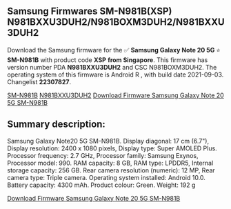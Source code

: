 <h2>Samsung Firmwares SM-N981B(XSP) N981BXXU3DUH2/N981BOXM3DUH2/N981BXXU3DUH2</h2>
Download the Samsung firmware for the ✅ <strong>Samsung Galaxy Note 20 5G </strong> ⭐ <strong>SM-N981B</strong> with product code <strong>XSP</strong> <strong> from Singapore</strong>. This firmware has version number PDA <strong>N981BXXU3DUH2</strong> and CSC N981BOXM3DUH2. The operating system of this firmware is Android R , with build date 2021-09-03. Changelist <strong>22307827</strong>.


[SM-N981B](https://samfirm.shop/samsung/model/SM-N981B)
[N981BXXU3DUH2](https://samfirm.shop/samsung/pda/N981BXXU3DUH2)
[Download Firmware Samsung Galaxy Note 20 5G SM-N981B](https://samfirm.shop/samsung/firmware/453754)
<h2>Summary description:</h2>
<p>Samsung Galaxy Note20 5G SM-N981B. Display diagonal: 17 cm (6.7"), Display resolution: 2400 x 1080 pixels, Display type: Super AMOLED Plus. Processor frequency: 2.7 GHz, Processor family: Samsung Exynos, Processor model: 990. RAM capacity: 8 GB, RAM type: LPDDR5, Internal storage capacity: 256 GB. Rear camera resolution (numeric): 12 MP, Rear camera type: Triple camera. Operating system installed: Android 10.0. Battery capacity: 4300 mAh. Product colour: Green. Weight: 192 g</p>


[Download Firmware Samsung Galaxy Note 20 5G SM-N981B](https://samfirm.shop/samsung/firmware/453754)
